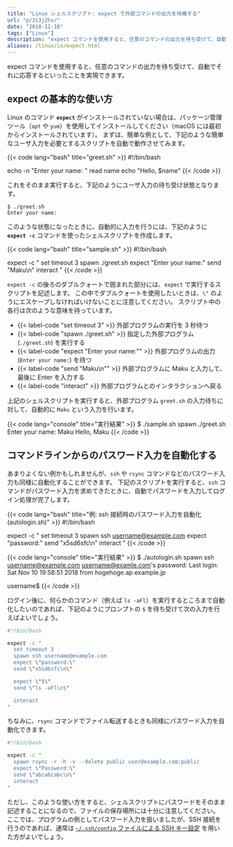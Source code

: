 ```yaml
---
title: "Linux シェルスクリプト: expect で外部コマンドの出力を待機する"
url: "p/3i3j2hx/"
date: "2018-11-10"
tags: ["Linux"]
description: "expect コマンドを使用すると、任意のコマンドの出力を待ち受けて、自動でそれに対する入力を行うことができます。"
aliases: /linux/io/expect.html
---
```


expect コマンドを使用すると、任意のコマンドの出力を待ち受けて、自動でそれに応答するといったことを実現できます。

expect の基本的な使い方
----

Linux のコマンド __`expect`__ がインストールされていない場合は、パッケージ管理ツール（`apt` や `yum`）を使用してインストールしてください（macOS には最初からインストールされています）。
まずは、簡単な例として、下記のような簡単なユーザ入力を必要とするスクリプトを自動で動作させてみます。

{{< code lang="bash" title="greet.sh" >}}
#!/bin/bash

echo -n "Enter your name: "
read name
echo "Hello, $name"
{{< /code >}}

これをそのまま実行すると、下記のようにユーザ入力の待ち受け状態となります。

```console
$ ./greet.sh
Enter your name:
```

このような状態になったときに、自動的に入力を行うには、下記のように __`expect -c`__ コマンドを使ったシェルスクリプトを作成します。

{{< code lang="bash" title="sample.sh" >}}
#!/bin/bash

expect -c "
  set timeout 3
  spawn ./greet.sh
  expect \"Enter your name:\"
  send \"Maku\n\"
  interact
"
{{< /code >}}

`expect -c` の後ろのダブルクォートで囲まれた部分には、`expect` で実行するスクリプトを記述します。
この中でダブルクォートを使用したいときは、`\"` のようにエスケープしなければいけないことに注意してください。
スクリプト中の各行は次のような意味を持っています。

- {{< label-code "set timeout 3" >}} 外部プログラムの実行を 3 秒待つ
- {{< label-code "spawn ./greet.sh" >}} 指定した外部プログラム (`./greet.sh`) を実行する
- {{< label-code "expect \"Enter your name:\"" >}} 外部プログラムの出力 (`Enter your name:`) を待つ
- {{< label-code "send \"Maku\n\"" >}} 外部プログラムに Maku と入力して、最後に Enter を入力する
- {{< label-code "interact" >}} 外部プログラムとのインタラクションへ戻る

上記のシェルスクリプトを実行すると、外部プログラム `greet.sh` の入力待ちに対して、自動的に `Maku` という入力を行います。

{{< code lang="console" title="実行結果" >}}
$ ./sample.sh
spawn ./greet.sh
Enter your name: Maku
Hello, Maku
{{< /code >}}


コマンドラインからのパスワード入力を自動化する
----

あまりよくない例かもしれませんが、`ssh` や `rsync` コマンドなどのパスワード入力も同様に自動化することができます。
下記のスクリプトを実行すると、`ssh` コマンドがパスワード入力を求めてきたときに、自動でパスワードを入力してログイン処理が完了します。

{{< code lang="bash" title="例: ssh 接続時のパスワード入力を自動化 (autologin.sh)" >}}
#!/bin/bash

expect -c "
  set timeout 3
  spawn ssh username@example.com
  expect \"password:\"
  send \"x5sd6sfc\n\"
  interact
"
{{< /code >}}

{{< code lang="console" title="実行結果" >}}
$ ./autologin.sh
spawn ssh username@example.com
username@examle.com's password:
Last login: Sat Nov 10 19:58:51 2018 from hogehoge.ap.example.jp

username$
{{< /code >}}

ログイン後に、何らかのコマンド（例えば `ls -aFl`）を実行するところまで自動化したいのであれば、下記のようにプロンプトの `$` を待ち受けて次の入力を行えばよいでしょう。

```bash
#!/bin/bash

expect -c "
  set timeout 3
  spawn ssh username@example.com
  expect \"password:\"
  send \"x5sd6sfc\n\"

  expect \"$\"
  send \"ls -aFl\n\"

  interact
"
```

ちなみに、`rsync` コマンドでファイル転送するときも同様にパスワード入力を自動化できます。

```bash
#!/bin/bash

expect -c "
  spawn rsync -r -h -v --delete public user@example.com:public
  expect \"Password:\"
  send \"abcabcabc\n\"
  interact
"
```

ただし、このような使い方をすると、シェルスクリプトにパスワードをそのまま記述することになるので、ファイルの保存場所には十分に注意してください。
ここでは、プログラムの例としてパスワード入力を扱いましたが、SSH 接続を行うのであれば、通常は [`~/.ssh/config` ファイルによる SSH キー設定](https://maku.blog/p/szajt4d/) を用いた方がよいでしょう。


